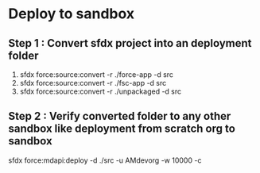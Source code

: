 # Deploy to sandbox

## Step 1 : Convert sfdx project into an deployment folder

1. sfdx force:source:convert -r ./force-app -d src
2. sfdx force:source:convert -r ./fsc-app -d src
3. sfdx force:source:convert -r ./unpackaged -d src


## Step 2 : Verify converted folder to any other sandbox like deployment from scratch org to sandbox

sfdx force:mdapi:deploy -d ./src -u AMdevorg -w 10000 -c



